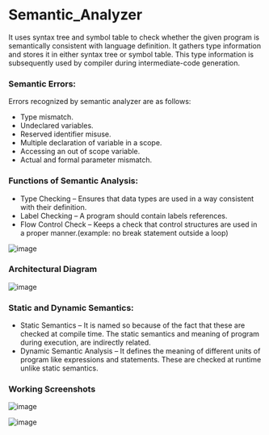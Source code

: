# Semantic_Analyzer
It uses syntax tree and symbol table to check whether the given program is semantically consistent with language definition. It gathers type information and stores it in either syntax tree or symbol table. This type information is subsequently used by compiler during intermediate-code generation.

### Semantic Errors:
Errors recognized by semantic analyzer are as follows:
* Type mismatch.
* Undeclared variables.
* Reserved identifier misuse.
* Multiple declaration of variable in a scope.
* Accessing an out of scope variable.
* Actual and formal parameter mismatch.

### Functions of Semantic Analysis:
* Type Checking – Ensures that data types are used in a way consistent with their definition.
* Label Checking – A program should contain labels references.
* Flow Control Check – Keeps a check that control structures are used in a proper manner.(example: no break statement outside a loop)

![image](https://user-images.githubusercontent.com/97080055/235754439-c8f59f6e-211d-4bf3-ad88-378427765c82.png)


### Architectural Diagram

![image](https://user-images.githubusercontent.com/97080055/235754522-ad137423-1061-4c76-acfa-b7b2a06b616e.png)

### Static and Dynamic Semantics:
* Static Semantics – It is named so because of the fact that these are checked at compile time. The static semantics and meaning of program during execution, are indirectly related.
* Dynamic Semantic Analysis – It defines the meaning of different units of program like expressions and statements. These are checked at runtime unlike static semantics.

### Working Screenshots

![image](https://user-images.githubusercontent.com/97080055/236691504-1bd6e717-819d-4c4b-9413-3a17132b4fe7.png)

![image](https://user-images.githubusercontent.com/97080055/236691535-14e06988-7b26-49ed-b218-d23e19d41396.png)
